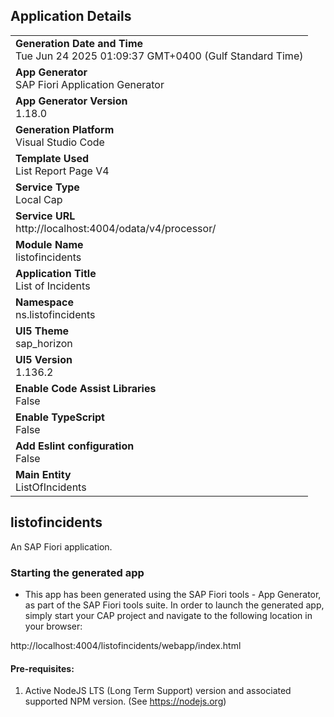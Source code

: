 ## Application Details
|               |
| ------------- |
|**Generation Date and Time**<br>Tue Jun 24 2025 01:09:37 GMT+0400 (Gulf Standard Time)|
|**App Generator**<br>SAP Fiori Application Generator|
|**App Generator Version**<br>1.18.0|
|**Generation Platform**<br>Visual Studio Code|
|**Template Used**<br>List Report Page V4|
|**Service Type**<br>Local Cap|
|**Service URL**<br>http://localhost:4004/odata/v4/processor/|
|**Module Name**<br>listofincidents|
|**Application Title**<br>List of Incidents|
|**Namespace**<br>ns.listofincidents|
|**UI5 Theme**<br>sap_horizon|
|**UI5 Version**<br>1.136.2|
|**Enable Code Assist Libraries**<br>False|
|**Enable TypeScript**<br>False|
|**Add Eslint configuration**<br>False|
|**Main Entity**<br>ListOfIncidents|

## listofincidents

An SAP Fiori application.

### Starting the generated app

-   This app has been generated using the SAP Fiori tools - App Generator, as part of the SAP Fiori tools suite.  In order to launch the generated app, simply start your CAP project and navigate to the following location in your browser:

http://localhost:4004/listofincidents/webapp/index.html

#### Pre-requisites:

1. Active NodeJS LTS (Long Term Support) version and associated supported NPM version.  (See https://nodejs.org)


